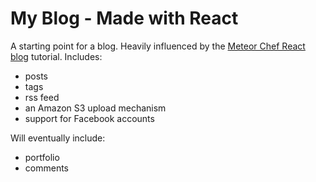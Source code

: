 # My Blog - Made with React

A starting point for a blog. Heavily influenced by the [Meteor Chef React blog](https://themeteorchef.com/recipes/building-a-blog-with-react/) tutorial. Includes: 

* posts
* tags
* rss feed
* an Amazon S3 upload mechanism
* support for Facebook accounts

Will eventually include:

* portfolio
* comments
